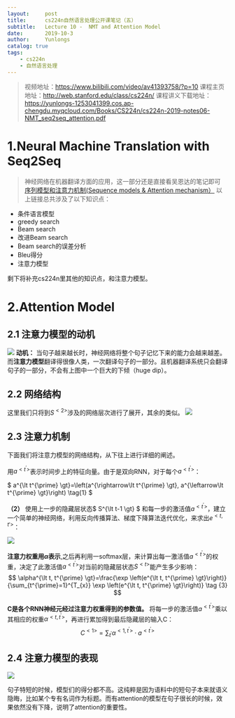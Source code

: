 ```yaml
---
layout:     post
title:      cs224n自然语言处理公开课笔记（五）
subtitle:   Lecture 10 -  NMT and Attention Model
date:       2019-10-3
author:     Yunlongs
catalog: true
tags:
    - cs224n
    - 自然语言处理
---
```


>视频地址：https://www.bilibili.com/video/av41393758/?p=10
课程主页地址：http://web.stanford.edu/class/cs224n/
课程讲义下载地址：https://yunlongs-1253041399.cos.ap-chengdu.myqcloud.com/Books/CS224n/cs224n-2019-notes06-NMT_seq2seq_attention.pdf

# 1.Neural  Machine Translation with Seq2Seq
>神经网络在机器翻译方面的应用，这一部分还是直接看吴恩达的笔记即可 [序列模型和注意力机制(Sequence models & Attention mechanism）](https://baozoulin.gitbook.io/neural-networks-and-deep-learning/di-wu-men-ke-xu-lie-mo-xing-sequence-models/di-wu-men-kexulie-mo-578b28-sequence-models/di-san-zhou-xu-lie-mo-xing-he-zhu-yi-li-ji-zhi-ff08-sequence-models-and-attention-mechanism)
以上链接总共涉及了以下知识点：
- 条件语言模型
- greedy search
- Beam search
- 改进Beam search
- Beam search的误差分析
- Bleu得分
- 注意力模型

剩下将补充cs224n里其他的知识点，和注意力模型。

# 2.Attention Model
## 2.1 注意力模型的动机

![](https://yunlongs-1253041399.cos.ap-chengdu.myqcloud.com/image/Stanford/34.png)
**动机：**  当句子越来越长时，神经网络将整个句子记忆下来的能力会越来越差。而**注意力模型**翻译得很像人类，一次翻译句子的一部分。且机器翻译系统只会翻译句子的一部分，不会有上图中一个巨大的下倾（huge dip）。

## 2.2 网络结构
这里我们只将到$S^{\lt 2 \gt}$涉及的网络层次进行了展开，其余的类似。
![](https://yunlongs-1253041399.cos.ap-chengdu.myqcloud.com/image/Stanford/35.png)

## 2.3 注意力机制
下面我们将注意力模型的网络结构，从下往上进行详细的阐述。

用$a^{\lt t^{\prime} \gt}$表示时间步上的特征向量。由于是双向RNN，对于每个$a^{\lt t^{\prime} \gt}$：

$
a^{\lt t^{\prime} \gt}=\left(a^{\rightarrow\lt t^{\prime} \gt}, a^{\leftarrow\lt t^{\prime} \gt}\right) \tag{1}
$

**（2）** 使用上一步的隐藏层状态$ S^{\lt t-1 \gt} $ 和每一步的激活值$a^{\lt t^{\prime} \gt}$，建立一个简单的神经网络，利用反向传播算法、梯度下降算法迭代优化，来求出$e^{\lt {t, t'} \gt}$：

![](https://yunlongs-1253041399.cos.ap-chengdu.myqcloud.com/image/Stanford/36.png)

**注意力权重用$\alpha$表示**,之后再利用一softmax层，来计算出每一激活值$a^{\lt t^{\prime} \gt}$的权重，决定了此激活值$a^{\lt t^{\prime} \gt}$对当前的隐藏层状态$S^{\lt t \gt}$能产生多少影响：
$$
\alpha^{\lt t, t^{\prime} \gt}=\frac{\exp \left(e^{\lt t, t^{\prime} \gt}\right)}{\sum_{t^{\prime}=1}^{T_{x}} \exp \left(e^{\lt t, t^{\prime} \gt}\right)} \tag {3}
$$

**C是各个RNN神经元经过注意力权重得到的参数值。**  将每一步的激活值$a^{\lt t^{\prime} \gt}$乘以其相应的权重$\alpha^{\lt t, t^{\prime} \gt}$，再进行累加得到最后隐藏层的输入C：
$$
C^{\lt 1 \gt}=\sum_{t^{\prime}} \alpha^{\lt 1, t^{\prime} \gt} \cdot a^{\lt t^{\prime} \gt}\tag{4}
$$

## 2.4 注意力模型的表现
![](https://yunlongs-1253041399.cos.ap-chengdu.myqcloud.com/image/Stanford/37.png)

句子特短的时候，模型们的得分都不高。这纯粹是因为语料中的短句子本来就语义隐晦，比如某个专有名词作为标题。而有attention的模型在句子很长的时候，效果依然没有下降，说明了attention的重要性。

